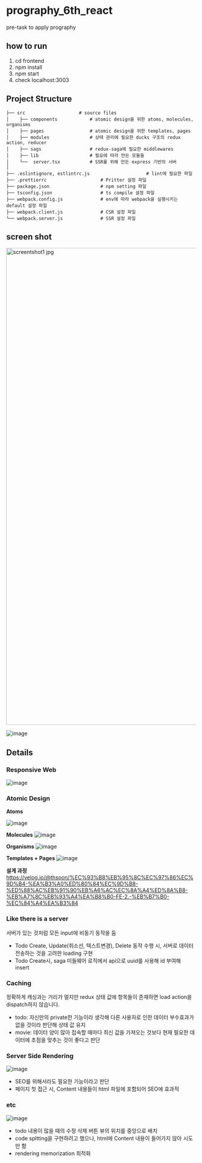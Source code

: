 # prography_6th_react
pre-task to apply prography

## how to run
1. cd frontend
2. npm install
3. npm start
4. check localhost:3003

## Project Structure
    ├── src                    # source files
    │    ├── components            # atomic design을 위한 atoms, molecules, organisms
    │    ├── pages                 # atomic design을 위한 templates, pages
    │    ├── modules               # 상태 관리에 필요한 ducks 구조의 redux action, reducer 
    │    ├── sags                  # redux-saga에 필요한 middlewares
    │    ├── lib                   # 필요에 따라 만든 모듈들
    │    └──  server.tsx           # SSR를 위해 만든 express 기반의 서버
    │   
    ├── .eslintignore, estlintrc.js                     # lint에 필요한 파일
    ├── .prettierrc                    # Pritter 설정 파일
    ├── package.json                   # npm setting 파일
    ├── tsconfig.json                  # ts compile 설정 파일
    ├── webpack.config.js              # env에 따라 webpack을 실행시키는 default 설정 파일
    ├── webpack.client.js              # CSR 설정 파일
    └── webpack.server.js              # SSR 설정 파일

## screen shot
<img width="1265" alt="screentshot1 jpg" src="https://user-images.githubusercontent.com/40534721/75902938-2f458280-5e84-11ea-8b64-4d76f6f97e3f.PNG">

![image](https://user-images.githubusercontent.com/40534721/75903005-44baac80-5e84-11ea-92d5-946cb9389db5.png)



## Details
### Responsive Web
![image](https://user-images.githubusercontent.com/40534721/75903574-21dcc800-5e85-11ea-85be-1eb1752624f2.png)


### Atomic Design
**Atoms**

![image](https://user-images.githubusercontent.com/40534721/75903960-b6472a80-5e85-11ea-87eb-230c175562b1.png)

**Molecules**
![image](https://user-images.githubusercontent.com/40534721/75904012-cced8180-5e85-11ea-9494-0c4eaa4f8a51.png)


**Organisms**
![image](https://user-images.githubusercontent.com/40534721/75904082-e7275f80-5e85-11ea-9d6c-3577f3f8f99f.png)


**Templates + Pages**
![image](https://user-images.githubusercontent.com/40534721/75904147-04f4c480-5e86-11ea-8fc8-efb0c028ab03.png)


**설계 과정**
https://velog.io/@thsoon/%EC%93%B8%EB%95%8C%EC%97%86%EC%9D%B4-%EA%B3%A0%ED%80%84%EC%9D%B8-%ED%88%AC%EB%91%90%EB%A6%AC%EC%8A%A4%ED%8A%B8-%EB%A7%8C%EB%93%A4%EA%B8%B0-FE-2.-%EB%B7%B0-%EC%84%A4%EA%B3%84


### Like there is a server
서버가 있는 것처럼 모든 input에 비동기 동작을 둠
- Todo Create, Update(취소선, 텍스트변경), Delete 동작 수행 시, 서버로 데이터 전송하는 것을 고려한 loading 구현
- Todo Create시, saga 미들웨어 로직에서 api으로 uuid를 사용해 id 부여해 insert

### Caching
정확하게 캐싱과는 거리가 멀지만 redux 상태 값에 항목들이 존재하면 load action을 dispatch하지 않습니다.
- todo: 자신만의 private한 기능이라 생각해 다른 사용자로 인한 데이터 부수효과가 없을 것이라 판단해 상태 값 유지
- movie: 데이터 양이 많아 접속할 때마다 최신 값을 가져오는 것보다 현재 필요한 데이터에 초점을 맞추는 것이 좋다고 판단

### Server Side Rendering
![image](https://user-images.githubusercontent.com/40534721/75905218-d677e900-5e87-11ea-9943-1e85b9e42ed7.png)
- SEO를 위해서라도 필요한 기능이라고 판단
- 페이지 첫 접근 시, Content 내용들이 html 파일에 포함되어 SEO에 효과적

### etc
![image](https://user-images.githubusercontent.com/40534721/75905537-5c942f80-5e88-11ea-9cfa-ffa6ddc10935.png)
- todo 내용이 많을 때의 수정 삭제 버튼 뷰의 위치를 중앙으로 배치
- code spltting을 구현하려고 했으나, html에 Content 내용이 들어가지 않아 시도만 함
- rendering memorization 최적화
